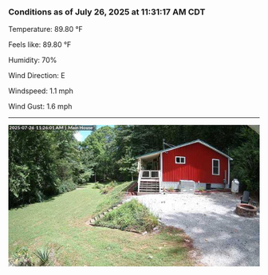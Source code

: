 ### Conditions as of July 26, 2025 at 11:31:17 AM CDT 

Temperature: 89.80 &deg;F

Feels like: 89.80 &deg;F

Humidity: 70%

Wind Direction: E

Windspeed: 1.1 mph

Wind Gust: 1.6 mph

---

<img src="./images/latest.jpeg"/>

